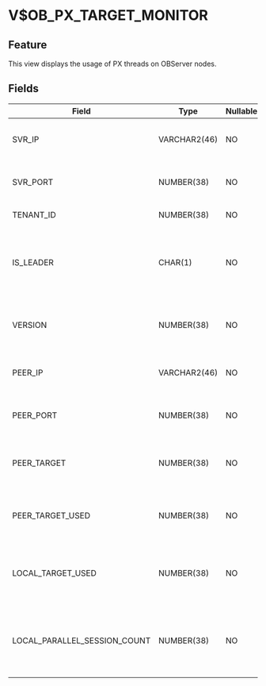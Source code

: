 V$OB_PX_TARGET_MONITOR
===========================================

Feature
-------------------

This view displays the usage of PX threads on OBServer nodes.

Fields
----------------------

| Field | Type | Nullable | Description |
|------------------------------|--------------|------------|-----------|
| SVR_IP | VARCHAR2(46) | NO | The IP address of the local OBServer. |
| SVR_PORT | NUMBER(38) | NO | The port number of the local OBServer. |
| TENANT_ID | NUMBER(38) | NO | The ID of the tenant. |
| IS_LEADER | CHAR(1) | NO | Indicates whether the replica is the leader replica of the dummy table. |
| VERSION | NUMBER(38) | NO | The number of times that statistics collection is reinitiated. |
| PEER_IP | VARCHAR2(46) | NO | The IP address of the peer OBServer. |
| PEER_PORT | NUMBER(38) | NO | The port number of the peer OBServer. |
| PEER_TARGET | NUMBER(38) | NO | The total number of PX threads on the peer OBServer. |
| PEER_TARGET_USED | NUMBER(38) | NO | The number of used PX threads on the peer OBServer. |
| LOCAL_TARGET_USED | NUMBER(38) | NO | The number of peer PX threads used by the local OBServer. |
| LOCAL_PARALLEL_SESSION_COUNT | NUMBER(38) | NO | The number of sessions being concurrently executed on the local OBServer. |
